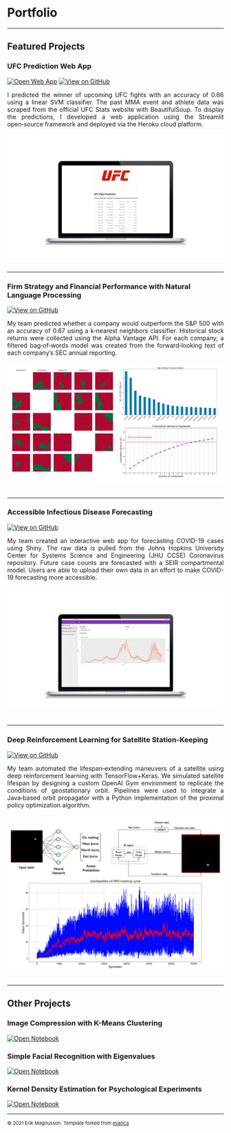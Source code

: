 # Portfolio

---
## Featured Projects

### UFC Prediction Web App

[![Open Web App](https://img.shields.io/badge/Heroku-Open_Web_App-blue?logo=Heroku)](https://ufc-prediction.herokuapp.com/)
[![View on GitHub](https://img.shields.io/badge/GitHub-View_on_GitHub-blue?logo=GitHub)](https://github.com/emagnusson88/UFC-Prediction)

<div style="text-align: justify">I predicted the winner of upcoming UFC fights with an accuracy of 0.66 using a linear SVM classifier. The past MMA event and athlete data was scraped from the official UFC Stats website with BeautifulSoup. To display the predictions, I developed a web application using the Streamlit open‑source framework and deployed via the Heroku cloud platform.
</div>
<br>
<center><img src="images/ufc-webapp.png"/></center>
<br>

---
### Firm Strategy and Financial Performance with Natural Language Processing

[![View on GitHub](https://img.shields.io/badge/GitHub-View_on_GitHub-blue?logo=GitHub)](https://github.com/emagnusson88/firm-strategy-nlp)

<div style="text-align: justify">My team predicted whether a company would outperform the S&P 500 with an accuracy of 0.67 using a k‑nearest neighbors classifier. Historical stock returns were collected using the Alpha Vantage API. For each company, a filtered bag‑of‑words model was created from the forward‑looking text of each company’s SEC annual reporting.</div>
<br>
<center><img src="images/nlp-collage.png"></center>
<br>

---
### Accessible Infectious Disease Forecasting

[![View on GitHub](https://img.shields.io/badge/GitHub-View_on_GitHub-blue?logo=GitHub)](https://github.com/emagnusson88/infectious-disease)

<div style="text-align: justify">My team created an interactive web app for forecasting COVID-19 cases using Shiny. The raw data is pulled from the Johns Hopkins University Center for Systems Science and Engineering (JHU CCSE) Coronavirus repository. Future case counts are forecasted with a SEIR compartmental model. Users are able to upload their own data in an effort to make COVID-19 forecasting more accessible.</div>
<br>
<center><img src="images/covid-shiny-webapp.png"></center>
<br>

---
### Deep Reinforcement Learning for Satellite Station-Keeping

[![View on GitHub](https://img.shields.io/badge/GitHub-View_on_GitHub-blue?logo=GitHub)](https://github.com/emagnusson88/geo-sk-rl)

<div style="text-align: justify">My team automated the lifespan‑extending maneuvers of a satellite using deep reinforcement learning with TensorFlow+Keras. We simulated satellite lifespan by designing a custom OpenAI Gym environment to replicate the conditions of geostationary orbit. Pipelines were used to integrate a Java‑based orbit propagator with a Python implementation of the proximal policy optimization algorithm.</div>
<br>
<center><img src="images/geo-collage.png"/></center>
<br>

---
## Other Projects

### Image Compression with K-Means Clustering

[![Open Notebook](https://img.shields.io/badge/Jupyter-Open_Notebook-blue?logo=Jupyter)](pdf/HW1_Code.html)

### Simple Facial Recognition with Eigenvalues

[![Open Notebook](https://img.shields.io/badge/Jupyter-Open_Notebook-blue?logo=Jupyter)](pdf/HW2_Code.html)

### Kernel Density Estimation for Psychological Experiments

[![Open Notebook](https://img.shields.io/badge/Jupyter-Open_Notebook-blue?logo=Jupyter)](pdf/HW3_Code.html)

---
<p style="font-size:11px">© 2021 Erik Magnusson. Template forked from <a href="https://github.com/evanca/quick-portfolio">evanca</a></p>
<!-- Remove above link if you don't want to attibute -->
